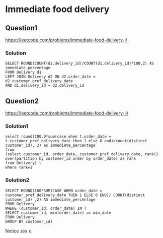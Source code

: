 # Immediate food delivery
## Question1
https://leetcode.com/problems/immediate-food-delivery-i/
### Solution
```
SELECT ROUND(COUNT(d2.delivery_id)/COUNT(d1.delivery_id)*100,2) AS immediate_percentage 
FROM Delivery d1 
LEFT JOIN Delivery d2 ON d2.order_date = d2.customer_pref_delivery_date 
AND d1.delivery_id = d2.delivery_id
```
## Question2
https://leetcode.com/problems/immediate-food-delivery-ii/
### Solution1
```
select round(100.0*sum(case when t.order_date = t.customer_pref_delivery_date then 1 else 0 end)/count(distinct customer_id), 2) as immediate_percentage
from
(select customer_id, order_date, customer_pref_delivery_date, rank() over(partition by customer_id order by order_date) as rank
from Delivery) t
where rank=1
```
### Solution2
```
SELECT ROUND(100*SUM(CASE WHEN order_date = customer_pref_delivery_date THEN 1 ELSE 0 END)/ COUNT(distinct customer_id) ,2) AS immediate_percentage
FROM Delivery
WHERE (customer_id, order_date) IN (
SELECT customer_id, min(order_date) as min_date
FROM Delivery
GROUP BY customer_id)
```
Notice ```100.0```.
